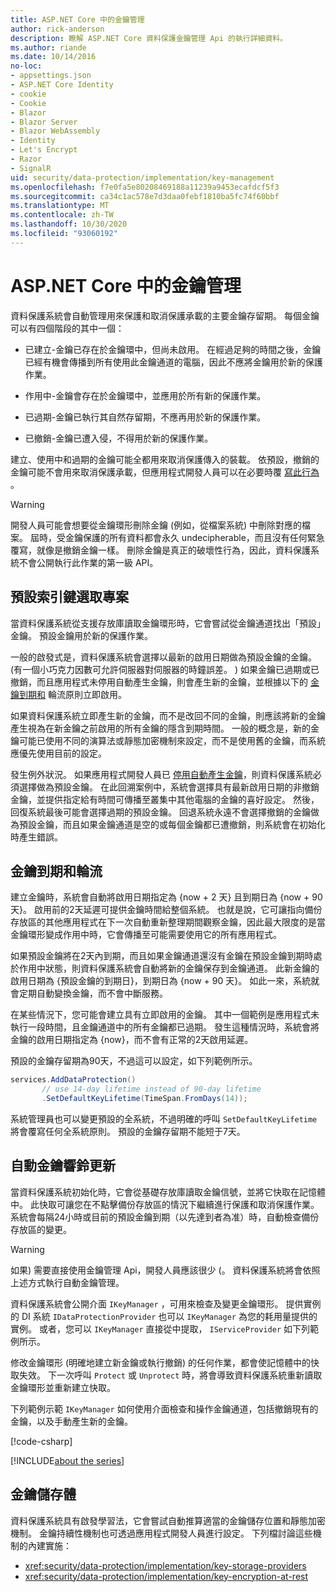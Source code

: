 ```yaml
---
title: ASP.NET Core 中的金鑰管理
author: rick-anderson
description: 瞭解 ASP.NET Core 資料保護金鑰管理 Api 的執行詳細資料。
ms.author: riande
ms.date: 10/14/2016
no-loc:
- appsettings.json
- ASP.NET Core Identity
- cookie
- Cookie
- Blazor
- Blazor Server
- Blazor WebAssembly
- Identity
- Let's Encrypt
- Razor
- SignalR
uid: security/data-protection/implementation/key-management
ms.openlocfilehash: f7e0fa5e80208469188a11239a9453ecafdcf5f3
ms.sourcegitcommit: ca34c1ac578e7d3daa0febf1810ba5fc74f60bbf
ms.translationtype: MT
ms.contentlocale: zh-TW
ms.lasthandoff: 10/30/2020
ms.locfileid: "93060192"
---
```

# <a name="key-management-in-aspnet-core"></a>ASP.NET Core 中的金鑰管理

<a name="data-protection-implementation-key-management"></a>

資料保護系統會自動管理用來保護和取消保護承載的主要金鑰存留期。 每個金鑰可以有四個階段的其中一個：

* 已建立-金鑰已存在於金鑰環中，但尚未啟用。 在經過足夠的時間之後，金鑰已經有機會傳播到所有使用此金鑰通道的電腦，因此不應將金鑰用於新的保護作業。

* 作用中-金鑰會存在於金鑰環中，並應用於所有新的保護作業。

* 已過期-金鑰已執行其自然存留期，不應再用於新的保護作業。

* 已撤銷-金鑰已遭入侵，不得用於新的保護作業。

建立、使用中和過期的金鑰可能全都用來取消保護傳入的裝載。 依預設，撤銷的金鑰可能不會用來取消保護承載，但應用程式開發人員可以在必要時覆 [寫此行為](xref:security/data-protection/consumer-apis/dangerous-unprotect#data-protection-consumer-apis-dangerous-unprotect) 。

>[!WARNING]
> 開發人員可能會想要從金鑰環形刪除金鑰 (例如，從檔案系統) 中刪除對應的檔案。 屆時，受金鑰保護的所有資料都會永久 undecipherable，而且沒有任何緊急覆寫，就像是撤銷金鑰一樣。 刪除金鑰是真正的破壞性行為，因此，資料保護系統不會公開執行此作業的第一級 API。

## <a name="default-key-selection"></a>預設索引鍵選取專案

當資料保護系統從支援存放庫讀取金鑰環形時，它會嘗試從金鑰通道找出「預設」金鑰。 預設金鑰用於新的保護作業。

一般的啟發式是，資料保護系統會選擇以最新的啟用日期做為預設金鑰的金鑰。  (有一個小巧克力因數可允許伺服器對伺服器的時鐘誤差。 ) 如果金鑰已過期或已撤銷，而且應用程式未停用自動產生金鑰，則會產生新的金鑰，並根據以下的 [金鑰到期和](xref:security/data-protection/implementation/key-management#data-protection-implementation-key-management-expiration) 輪流原則立即啟用。

如果資料保護系統立即產生新的金鑰，而不是改回不同的金鑰，則應該將新的金鑰產生視為在新金鑰之前啟用的所有金鑰的隱含到期時間。 一般的概念是，新的金鑰可能已使用不同的演算法或靜態加密機制來設定，而不是使用舊的金鑰，而系統應優先使用目前的設定。

發生例外狀況。 如果應用程式開發人員已 [停用自動產生金鑰](xref:security/data-protection/configuration/overview#disableautomatickeygeneration)，則資料保護系統必須選擇做為預設金鑰。 在此回溯案例中，系統會選擇具有最新啟用日期的非撤銷金鑰，並提供指定給有時間可傳播至叢集中其他電腦的金鑰的喜好設定。 然後，回復系統最後可能會選擇過期的預設金鑰。 回退系統永遠不會選擇撤銷的金鑰做為預設金鑰，而且如果金鑰通道是空的或每個金鑰都已遭撤銷，則系統會在初始化時產生錯誤。

<a name="data-protection-implementation-key-management-expiration"></a>

## <a name="key-expiration-and-rolling"></a>金鑰到期和輪流

建立金鑰時，系統會自動將啟用日期指定為 {now + 2 天} 且到期日為 {now + 90 天}。 啟用前的2天延遲可提供金鑰時間給整個系統。 也就是說，它可讓指向備份存放區的其他應用程式在下一次自動重新整理期間觀察金鑰，因此最大限度的是當金鑰環形變成作用中時，它會傳播至可能需要使用它的所有應用程式。

如果預設金鑰將在2天內到期，而且如果金鑰通道還沒有金鑰在預設金鑰到期時處於作用中狀態，則資料保護系統會自動將新的金鑰保存到金鑰通道。 此新金鑰的啟用日期為 {預設金鑰的到期日}，到期日為 {now + 90 天}。 如此一來，系統就會定期自動變換金鑰，而不會中斷服務。

在某些情況下，您可能會建立具有立即啟用的金鑰。 其中一個範例是應用程式未執行一段時間，且金鑰通道中的所有金鑰都已過期。 發生這種情況時，系統會將金鑰的啟用日期指定為 {now}，而不會有正常的2天啟用延遲。

預設的金鑰存留期為90天，不過這可以設定，如下列範例所示。

```csharp
services.AddDataProtection()
       // use 14-day lifetime instead of 90-day lifetime
       .SetDefaultKeyLifetime(TimeSpan.FromDays(14));
```

系統管理員也可以變更預設的全系統，不過明確的呼叫 `SetDefaultKeyLifetime` 將會覆寫任何全系統原則。 預設的金鑰存留期不能短于7天。

## <a name="automatic-key-ring-refresh"></a>自動金鑰響鈴更新

當資料保護系統初始化時，它會從基礎存放庫讀取金鑰信號，並將它快取在記憶體中。 此快取可讓您在不點擊備份存放區的情況下繼續進行保護和取消保護作業。 系統會每隔24小時或目前的預設金鑰到期（以先達到者為准）時，自動檢查備份存放區的變更。

>[!WARNING]
> 如果) 需要直接使用金鑰管理 Api，開發人員應該很少 (。 資料保護系統將會依照上述方式執行自動金鑰管理。

資料保護系統會公開介面 `IKeyManager` ，可用來檢查及變更金鑰環形。 提供實例的 DI 系統 `IDataProtectionProvider` 也可以 `IKeyManager` 為您的耗用量提供的實例。 或者，您可以 `IKeyManager` 直接從中提取， `IServiceProvider` 如下列範例所示。

修改金鑰環形 (明確地建立新金鑰或執行撤銷) 的任何作業，都會使記憶體中的快取失效。 下一次呼叫 `Protect` 或 `Unprotect` 時，將會導致資料保護系統重新讀取金鑰環形並重新建立快取。

下列範例示範 `IKeyManager` 如何使用介面檢查和操作金鑰通道，包括撤銷現有的金鑰，以及手動產生新的金鑰。

[!code-csharp[](key-management/samples/key-management.cs)]

[!INCLUDE[about the series](~/includes/code-comments-loc.md)]

## <a name="key-storage"></a>金鑰儲存體

資料保護系統具有啟發學習法，它會嘗試自動推算適當的金鑰儲存位置和靜態加密機制。 金鑰持續性機制也可透過應用程式開發人員進行設定。 下列檔討論這些機制的內建實施：

* <xref:security/data-protection/implementation/key-storage-providers>
* <xref:security/data-protection/implementation/key-encryption-at-rest>

